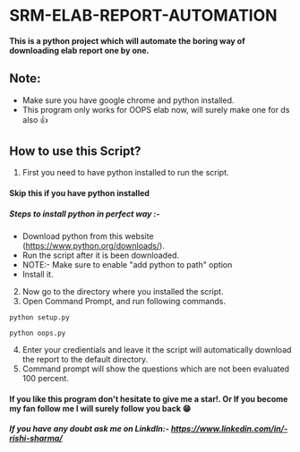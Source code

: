 # SRM-ELAB-REPORT-AUTOMATION
#### This is a python project which will automate the boring way of downloading elab report one by one.

## Note: 
- Make sure you have google chrome and python installed.
- This program only works for OOPS elab now, will surely make one for ds also 👍

## How to use this Script?
1. First you need to have python installed to run the script.

#### Skip this if you have python installed
##### Steps to install python in perfect way :- 
- Download python from this website (https://www.python.org/downloads/).
- Run the script after it is been downloaded.
- NOTE:- Make sure to enable "add python to path" option
- Install it.

2. Now go to the directory where you installed the script.
3. Open Command Prompt, and run following commands. 
```
python setup.py
```
```
python oops.py
```
4. Enter your credientials and leave it the script will automatically download the report to the default directory.
5. Command prompt will show the questions which are not been evaluated 100 percent.

#### If you like this program don't hesitate to give me a star!. Or If you become my fan follow me I will surely follow you back 😁

##### If you have any doubt ask me on LinkdIn:- https://www.linkedin.com/in/-rishi-sharma/
